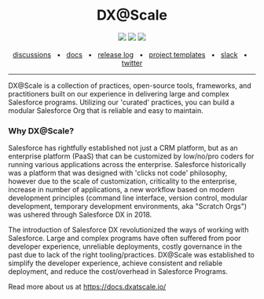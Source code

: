 <div align="center">
  <h1>DX@Scale</h1>
  <a href="https://github.com/dxatscale/dxatscale/blob/main/CODE_OF_CONDUCT.md"><img src="https://img.shields.io/badge/Contributor%20Covenant-2.1-4baaaa.svg" /></a>
  <a href="https://docs.dxatscale.io/about-us/contributing-to-dx-scale"><img src="https://img.shields.io/badge/PRs-welcome-brightgreen.svg" /></a>
  <a href="https://launchpass.com/dxatscale"><img src="https://img.shields.io/badge/chat-on%20slack-blue.svg" /></a>
  <br />
  <br />
   <a href="https://github.com/dxatscale/dxatscale/discussions/">discussions</a>
   <span>&nbsp;&nbsp;•&nbsp;&nbsp;</span>
   <a href="https://docs.dxatscale.io/">docs</a>
  <span>&nbsp;&nbsp;•&nbsp;&nbsp;</span>
  <a href="https://github.com/dxatscale/dxatscale">release log</a>
  <span>&nbsp;&nbsp;•&nbsp;&nbsp;</span>
  <a href="https://github.com/dxatscale/dxatscale-template">project templates</a>
  <span>&nbsp;&nbsp;•&nbsp;&nbsp;</span>
  <a href="https://launchpass.com/dxatscale">slack</a>
  <span>&nbsp;&nbsp;•&nbsp;&nbsp;</span>
  <a href="https://twitter.com/dxatscale">twitter</a>
  <br />
  <hr />
</div>

DX@Scale is a collection of practices, open-source tools, frameworks, and practitioners built on our experience in delivering large and complex Salesforce programs. 
Utilizing our 'curated' practices, you can build a modular Salesforce Org that is reliable and easy to maintain.

### Why DX@Scale?
Salesforce has rightfully established not just a CRM platform, but as an enterprise platform (PaaS) that can be customized by low/no/pro coders for running various applications across the enterprise. Salesforce historically was a platform that was designed with 'clicks not code' philosophy, however due to the scale of customization, criticality to the enterprise, increase in number of applications, a new workflow based on modern development principles (command line interface, version control, modular development, temporary development environments, aka "Scratch Orgs") was ushered through Salesforce DX in 2018.

The introduction of Salesforce DX revolutionized the ways of working with Salesforce. Large and complex programs have often suffered from poor developer experience, unreliable deployments, costly governance in the past due to lack of the right tooling/practices. DX@Scale was established to simplify the developer experience, achieve consistent and reliable deployment, and reduce the cost/overhead in Salesforce Programs.

Read more about us at https://docs.dxatscale.io/

